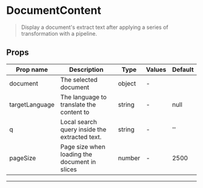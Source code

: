 # DocumentContent

> Display a document's extract text after applying a series of transformation with a pipeline.

## Props

| Prop name      | Description                                   | Type   | Values | Default |
| -------------- | --------------------------------------------- | ------ | ------ | ------- |
| document       | The selected document                         | object | -      |         |
| targetLanguage | The language to translate the content to      | string | -      | null    |
| q              | Local search query inside the extracted text. | string | -      | ''      |
| pageSize       | Page size when loading the document in slices | number | -      | 2500    |

---
